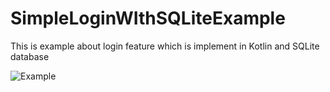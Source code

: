 # SimpleLoginWIthSQLiteExample
This is example about login feature which is implement in Kotlin and SQLite database 

![Example](https://media.giphy.com/media/7HEyCPdVTWq09NJEKA/giphy.gif)
